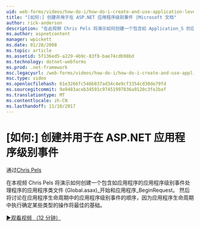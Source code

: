 ```yaml
---
uid: web-forms/videos/how-do-i/how-do-i-create-and-use-application-level-events-in-aspnet
title: "[如何:] 创建并用于在 ASP.NET 应用程序级别事件 |Microsoft 文档"
author: rick-anderson
description: "在此视频 Chris Pels 将演示如何创建一个包含如 Application_S 的应用程序级别事件处理程序的应用程序类文件 (Global.asax)..."
ms.author: aspnetcontent
manager: wpickett
ms.date: 01/28/2008
ms.topic: article
ms.assetid: 5f136ed5-a229-4b9c-83f8-bae74cdb98bd
ms.technology: dotnet-webforms
ms.prod: .net-framework
msc.legacyurl: /web-forms/videos/how-do-i/how-do-i-create-and-use-application-level-events-in-aspnet
msc.type: video
ms.openlocfilehash: 61e3266fc546b037ad34c4e9cf3354cd30de79fd
ms.sourcegitcommit: 9a9483aceb34591c97451997036a9120c3fe2baf
ms.translationtype: MT
ms.contentlocale: zh-CN
ms.lasthandoff: 11/10/2017
---
```

<a name="how-do-i--create-and-use-application-level-events-in-aspnet"></a>[如何:] 创建并用于在 ASP.NET 应用程序级别事件
====================
通过[Chris Pels](https://twitter.com/chrispels)

在本视频 Chris Pels 将演示如何创建一个包含如应用程序的应用程序级别事件处理程序的应用程序类文件 (Global.asax)\_开始和应用程序\_BeginRequest。 然后将讨论在应用程序生命周期中的应用程序级别事件的顺序，因为应用程序生命周期中执行确定某些类型的操作将最佳的基础。

[&#9654;观看视频 （12 分钟）](https://channel9.msdn.com/Blogs/ASP-NET-Site-Videos/how-do-i-create-and-use-application-level-events-in-aspnet)
